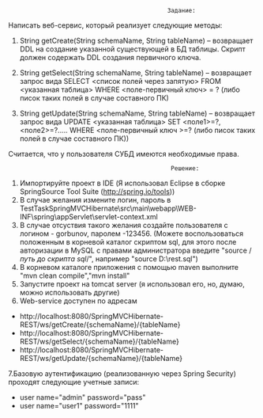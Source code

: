 
                                                 Задание:
Написать веб-сервис, который реализует следующие методы:

1. String getCreate(String schemaName, String tableName) – возвращает DDL на создание указанной существующей в БД таблицы. Скрипт должен содержать DDL создания первичного ключа.

2. String getSelect(String schemaName, String tableName) – возвращает запрос вида SELECT <список полей через запятую> FROM <указанная таблица> WHERE <поле-первичный ключ> = ? (либо писок таких полей в случае составного ПК)

3. String getUpdate(String schemaName, String tableName) – возвращает запрос вида UPDATE <указанная таблица> SET <поле1>=?, <поле2>=?..... WHERE <поле-первичный ключ >=? (либо писок таких полей в случае составного ПК))

Считается, что у пользователя СУБД имеются необходимые права.



                                                  Решение:
1. Импортируйте проект в IDE (Я использовал Eclipse в сборке SpringSource Tool Suite (http://spring.io/tools))
2. В случае желания измените логин, пароль в TestTaskSpringMVCHibernate\src\main\webapp\WEB-INF\spring\appServlet\servlet-context.xml
3. В случае отсуствия такого желания создайте пользователя с логином - gorbunov, паролем -123456. (Можете воспользоваться положенным в корневой каталог скриптом sql, для этого после авторизации в MySQL с правами администратора введите "source /*путь до скрипта sql*/", например "source D:\rest.sql") 
4. В корневом каталоге приложения с помощью maven выполните "mvn clean compile","mvn install"
5. Запустите проект на tomcat server (я использовал его, но, думаю, можно использовать другие)
6. Web-service доступен по адресам
- http://localhost:8080/SpringMVCHibernate-REST/ws/getCreate/{schemaName}/{tableName}
- http://localhost:8080/SpringMVCHibernate-REST/ws/getSelect/{schemaName}/{tableName}
- http://localhost:8080/SpringMVCHibernate-REST/ws/getUpdate/{schemaName}/{tableName}

7.Базовую аутентификацию (реализованную через Spring Security) проходят следующие учетные записи:
- user name="admin" password="pass" 
- user name="user1" password="1111" 
